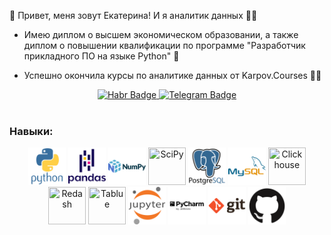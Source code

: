 👋 Привет, меня зовут Екатерина!
И я аналитик данных 👨‍💻

- Имею диплом о высшем экономическом образовании, а также диплом о повышении квалификации по программе "Разработчик прикладного ПО на языке Python" 🐍
  
- Успешно окончила курсы по аналитике данных от Karpov.Courses 👩‍🎓

<div id="badges" align="center">
  <a href="https://career.habr.com/ksoloveu">
    <img src="https://img.shields.io/badge/Habr-blue?style=for-the-badge" alt="Habr Badge"/>
  </a>
  <a href="https://t.me/k_soloveu">
    <img src="https://img.shields.io/badge/Telegram-blue?style=for-the-badge" alt="Telegram Badge"/>
  </a>
</div>

<div id="badges" align="center">
    <img src="https://komarev.com/ghpvc/?username=ksoloveu&style=flat-square&color=blue" alt=""/>
</div>

### Навыки:
<div align="center">
  <img src="https://github.com/devicons/devicon/blob/master/icons/python/python-original-wordmark.svg" title="Python" **alt="Python" width="60" height="60"/>
  <img src="https://github.com/devicons/devicon/blob/master/icons/pandas/pandas-original-wordmark.svg" title="Pandas" **alt="Pandas" width="60" height="60"/>
  <img src="https://github.com/devicons/devicon/blob/master/icons/numpy/numpy-original-wordmark.svg" title="NumPy" **alt="NumPy" width="60" height="60"/>
  <img src="https://upload.wikimedia.org/wikipedia/commons/b/b2/SCIPY_2.svg" title="SciPy" **alt="SciPy" width="60" height="60"/>
  <img src="https://github.com/devicons/devicon/blob/master/icons/postgresql/postgresql-original-wordmark.svg" title="PostgreSQL" **alt="PostgreSQL" width="60" height="60"/>
  <img src="https://github.com/devicons/devicon/blob/master/icons/mysql/mysql-original-wordmark.svg" title="MySQL" **alt="MySQL" width="60" height="60"/>
  <img src="https://ww2.freelogovectors.net/svg12/clickhouse-logo_freelogovectors.net.svg" title="Clickhouse" **alt="Clickhouse" width="60" height="60"/>
  <img src="https://www.vectorlogo.zone/logos/redashio/redashio-ar21.svg" title="Redash" **alt="Redash" width="60" height="60"/>
   <img src="https://upload.wikimedia.org/wikipedia/ru/0/06/Tableau_logo.svg" title="Tablue" **alt="Tablue" width="60" height="60"/>
  <img src="https://github.com/devicons/devicon/blob/master/icons/jupyter/jupyter-original-wordmark.svg" title="Jupyter notebook" **alt="Jupyter notebook" width="60" height="60"/>
  <img src="https://github.com/devicons/devicon/blob/master/icons/pycharm/pycharm-original-wordmark.svg" title="PyCharm" **alt="PyCharm" width="60" height="60"/>
  <img src="https://github.com/devicons/devicon/blob/master/icons/git/git-original-wordmark.svg" title="Git" **alt="Git" width="60" height="60"/>
  <img src="https://github.com/devicons/devicon/blob/master/icons/github/github-original.svg" title="Github" **alt="Github" width="60" height="60"/>
</div>

